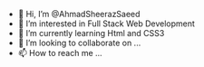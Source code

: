 - 👋 Hi, I’m @AhmadSheerazSaeed
- 👀 I’m interested in Full Stack Web Development 
- 🌱 I’m currently learning Html and CSS3
- 💞️ I’m looking to collaborate on ...
- 📫 How to reach me ...

<!---
AhmadSheerazSaeed/AhmadSheerazSaeed is a ✨ special ✨ repository because its `README.md` (this file) appears on your GitHub profile.
You can click the Preview link to take a look at your changes.
--->
